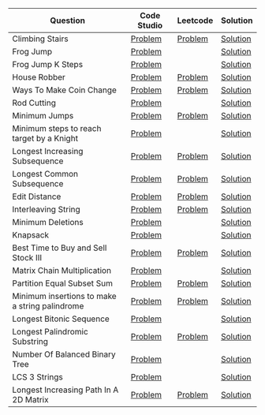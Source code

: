 | Question                                       | Code Studio                                                                                              | Leetcode                                                                                     | Solution                                         |
| ---------------------------------------------- | -------------------------------------------------------------------------------------------------------- | -------------------------------------------------------------------------------------------- | ------------------------------------------------ |
| Climbing Stairs                                | [Problem](https://www.codingninjas.com/studio/problems/count-ways-to-reach-nth-stairs_798650)            | [Problem](https://leetcode.com/problems/climbing-stairs)                                     | [Solution](ClimbStairs.java)                     |
| Frog Jump                                      | [Problem](https://www.codingninjas.com/studio/problems/frog-jump_3621012)                                |                                                                                              | [Solution](FrogJump.java)                        |
| Frog Jump K Steps                              | [Problem](https://www.codingninjas.com/studio/problems/minimal-cost_8180930)                             |                                                                                              | [Solution](FrogJumpKSteps.java)                  |
| House Robber                                   | [Problem](https://www.codingninjas.com/studio/problems/loot-houses_630510)                               | [Problem](https://leetcode.com/problems/house-robber)                                        | [Solution](HouseRobber.java)                     |
| Ways To Make Coin Change                       | [Problem](https://www.codingninjas.com/studio/problems/630471)                                           | [Problem](https://leetcode.com/problems/coin-change-ii)                                      | [Solution](TotalWaysCoinChange.java)             |
| Rod Cutting                                    | [Problem](https://www.codingninjas.com/studio/problems/rod-cutting-problem_800284)                       |                                                                                              | [Solution](RodCutting.java)                      |
| Minimum Jumps                                  | [Problem](https://www.codingninjas.com/studio/problems/minimum-jumps_1062693)                            | [Problem](https://leetcode.com/problems/jump-game-ii)                                        | [Solution](MininumJumpToReachEnd.java)           |
| Minimum steps to reach target by a Knight      | [Problem](https://www.codingninjas.com/studio/problems/minimum-steps-to-reach-target-by-a-knight_893050) |                                                                                              | [Solution](MinimumStepsToReachTargetKnight.java) |
| Longest Increasing Subsequence                 | [Problem](https://www.codingninjas.com/studio/problems/630459)                                           | [Problem](https://leetcode.com/problems/longest-increasing-subsequence)                      | [Solution](LongestIncreasingSubsequence.java)    |
| Longest Common Subsequence                     | [Problem](https://www.codingninjas.com/studio/problems/624879)                                           | [Problem](https://leetcode.com/problems/longest-common-subsequence)                          | [Solution](LongestCommonSubSequence.java)        |
| Edit Distance                                  | [Problem](https://www.codingninjas.com/studio/problems/630420)                                           | [Problem](https://leetcode.com/problems/edit-distance)                                       | [Solution](EditDistance.java)                    |
| Interleaving String                            | [Problem](https://www.codingninjas.com/studio/problems/interleaving-two-strings_1062567)                 | [Problem](https://leetcode.com/problems/interleaving-string)                                 | [Solution](StringInterleave.java)                |
| Minimum Deletions                              | [Problem](https://www.codingninjas.com/studio/problems/minimum-deletions_2221411)                        |                                                                                              | [Solution](MinimumDeletions.java)                |
| Knapsack                                       | [Problem](https://www.codingninjas.com/studio/problems/1072980)                                          |                                                                                              | [Solution](Knapsack.java)                        |
| Best Time to Buy and Sell Stock III            | [Problem](https://www.codingninjas.com/studio/problems/buy-and-sell-stock_1071012)                       | [Problem](https://leetcode.com/problems/best-time-to-buy-and-sell-stock-iii)                 | [Solution](BuySellStock.java)                    |
| Matrix Chain Multiplication                    | [Problem](https://www.codingninjas.com/studio/problems/975344)                                           |                                                                                              | [Solution](MatrixChainMultiplication.java)       |
| Partition Equal Subset Sum                     | [Problem](https://www.codingninjas.com/studio/problems/partition-equal-subset-sum_892980)                | [Problem](https://leetcode.com/problems/partition-equal-subset-sum)                          | [Solution](PartitionSubsetEqualSum.java)         |
| Minimum insertions to make a string palindrome | [Problem](https://www.codingninjas.com/studio/problems/minimum-insertions-to-make-palindrome_985293)     | [Problem](https://leetcode.com/problems/minimum-insertion-steps-to-make-a-string-palindrome) | [Solution](MinInsertionPalindrome.java)          |
| Longest Bitonic Sequence                       | [Problem](https://www.codingninjas.com/studio/problems/longest-bitonic-sequence_1062688)                 |                                                                                              | [Solution](LongestBitonicSubString.java)         |
| Longest Palindromic Substring                  | [Problem](https://www.codingninjas.com/studio/problems/longest-palindromic-substring_758900)             | [Problem](https://leetcode.com/problems/longest-palindromic-substring)                       | [Solution](LongestPalindromicSubstring.java)     |
| Number Of Balanced Binary Tree                 | [Problem](https://www.codingninjas.com/studio/problems/number-of-balanced-binary-trees_1062690)          |                                                                                              | [Solution](NumberOfBalancedBinaryTree.java)      |
| LCS 3 Strings                                  | [Problem](https://www.codingninjas.com/studio/problems/lcs-of-3-strings_842499)                          |                                                                                              | [Solution](LCS3Strings.java)                     |
| Longest Increasing Path In A 2D Matrix         | [Problem](https://www.codingninjas.com/studio/problems/longest-increasing-path-in-a-2d-matrix_985245)    | [Problem](https://leetcode.com/problems/longest-increasing-path-in-a-matrix/)                | [Solution](LongestIncreasingPath.java)           |
